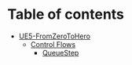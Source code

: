 # Table of contents

* [UE5-FromZeroToHero](README.md)
  * [Control Flows](ue5-fromzerotohero/control-flows/README.md)
    * [QueueStep](ue5-fromzerotohero/control-flows/queuestep.md)
